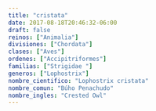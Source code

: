 ```yaml
---
title: "cristata"
date: 2017-08-18T20:46:32-06:00
draft: false
reinos: ["Animalia"]
divisiones: ["Chordata"]
clases: ["Aves"]
ordenes: ["Accipitriformes"]
familias: ["Strigidae "]
generos: ["Lophostrix"]
nombre_cientifico: "Lophostrix cristata"
nombre_comun: "Búho Penachudo"
nombre_ingles: "Crested Owl"
---
```

